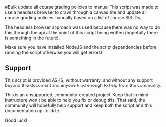 #Bulk update all course grading policies to manual
This script was made to use a headless browser to crawl through a canvas site and update all course grading policies manually based on a list of course SIS IDs. 

The headless browser approach was used because there was no way to do this through the api at the point of this script being written (hopefully there is something in the future).

Make sure you have installed NodeJS and the script dependencies before running the script otherwise you will get errors!


## Support
This script is provided AS-IS, without warranty, and without any support beyond this
document and anyone kind enough to help from the community.

This is an unsupported, community-created project. Keep that in mind. Instructure won't be
able to help you fix or debug this. That said, the community will hopefully help support
and keep both the script and this documentation up-to-date.

Good luck!